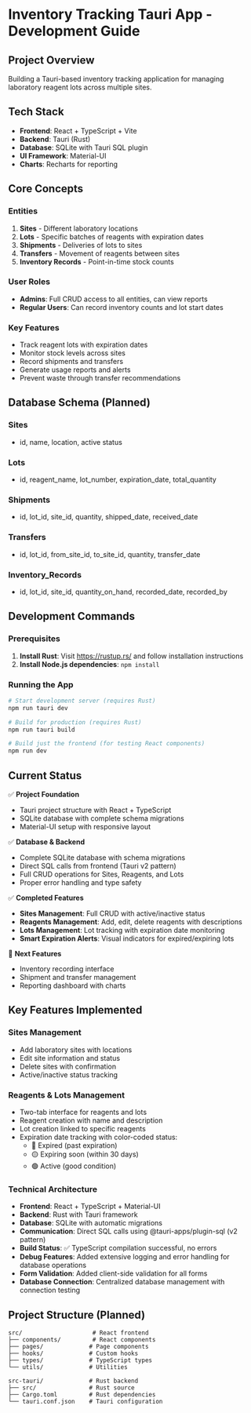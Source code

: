 # Inventory Tracking Tauri App - Development Guide

## Project Overview
Building a Tauri-based inventory tracking application for managing laboratory reagent lots across multiple sites.

## Tech Stack
- **Frontend**: React + TypeScript + Vite
- **Backend**: Tauri (Rust)
- **Database**: SQLite with Tauri SQL plugin
- **UI Framework**: Material-UI
- **Charts**: Recharts for reporting

## Core Concepts

### Entities
1. **Sites** - Different laboratory locations
2. **Lots** - Specific batches of reagents with expiration dates
3. **Shipments** - Deliveries of lots to sites
4. **Transfers** - Movement of reagents between sites
5. **Inventory Records** - Point-in-time stock counts

### User Roles
- **Admins**: Full CRUD access to all entities, can view reports
- **Regular Users**: Can record inventory counts and lot start dates

### Key Features
- Track reagent lots with expiration dates
- Monitor stock levels across sites
- Record shipments and transfers
- Generate usage reports and alerts
- Prevent waste through transfer recommendations

## Database Schema (Planned)

### Sites
- id, name, location, active status

### Lots
- id, reagent_name, lot_number, expiration_date, total_quantity

### Shipments
- id, lot_id, site_id, quantity, shipped_date, received_date

### Transfers
- id, lot_id, from_site_id, to_site_id, quantity, transfer_date

### Inventory_Records
- id, lot_id, site_id, quantity_on_hand, recorded_date, recorded_by

## Development Commands

### Prerequisites
1. **Install Rust**: Visit https://rustup.rs/ and follow installation instructions
2. **Install Node.js dependencies**: `npm install`

### Running the App
```bash
# Start development server (requires Rust)
npm run tauri dev

# Build for production (requires Rust)
npm run tauri build

# Build just the frontend (for testing React components)
npm run dev
```

## Current Status
✅ **Project Foundation**
- Tauri project structure with React + TypeScript
- SQLite database with complete schema migrations
- Material-UI setup with responsive layout

✅ **Database & Backend** 
- Complete SQLite database with schema migrations
- Direct SQL calls from frontend (Tauri v2 pattern)
- Full CRUD operations for Sites, Reagents, and Lots
- Proper error handling and type safety

✅ **Completed Features**
- **Sites Management**: Full CRUD with active/inactive status
- **Reagents Management**: Add, edit, delete reagents with descriptions  
- **Lots Management**: Lot tracking with expiration date monitoring
- **Smart Expiration Alerts**: Visual indicators for expired/expiring lots

🚧 **Next Features**
- Inventory recording interface
- Shipment and transfer management
- Reporting dashboard with charts

## Key Features Implemented

### Sites Management
- Add laboratory sites with locations
- Edit site information and status
- Delete sites with confirmation
- Active/inactive status tracking

### Reagents & Lots Management  
- Two-tab interface for reagents and lots
- Reagent creation with name and description
- Lot creation linked to specific reagents
- Expiration date tracking with color-coded status:
  - 🔴 Expired (past expiration)
  - 🟡 Expiring soon (within 30 days)
  - 🟢 Active (good condition)

### Technical Architecture
- **Frontend**: React + TypeScript + Material-UI
- **Backend**: Rust with Tauri framework
- **Database**: SQLite with automatic migrations
- **Communication**: Direct SQL calls using @tauri-apps/plugin-sql (v2 pattern)
- **Build Status**: ✅ TypeScript compilation successful, no errors
- **Debug Features**: Added extensive logging and error handling for database operations
- **Form Validation**: Added client-side validation for all forms
- **Database Connection**: Centralized database management with connection testing

## Project Structure (Planned)
```
src/                    # React frontend
├── components/         # React components
├── pages/             # Page components
├── hooks/             # Custom hooks
├── types/             # TypeScript types
└── utils/             # Utilities

src-tauri/             # Rust backend
├── src/               # Rust source
├── Cargo.toml         # Rust dependencies
└── tauri.conf.json    # Tauri configuration
```